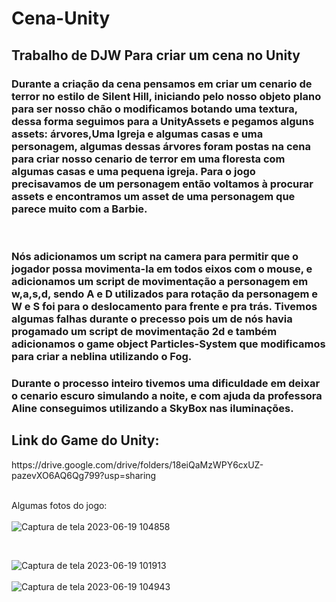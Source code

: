 # Cena-Unity
<h2>Trabalho de DJW Para criar um cena no Unity</h2>

 <h3>Durante a criação da cena pensamos em criar um cenario de terror no estilo de Silent Hill, iniciando pelo nosso objeto plano para ser nosso chão o modificamos botando uma textura,
dessa forma seguimos para a UnityAssets e pegamos alguns assets: árvores,Uma Igreja e algumas casas e uma personagem, algumas dessas árvores foram postas na cena para criar nosso cenario de terror em uma floresta com algumas casas e uma pequena igreja. Para o jogo precisavamos de um personagem então voltamos à procurar assets e encontramos um asset de uma personagem que parece muito com a Barbie.</h3>
  
<br>
  
<h3> Nós adicionamos um script na camera para permitir que o jogador possa movimenta-la em todos eixos com o mouse, e adicionamos um script de movimentação a personagem em w,a,s,d, sendo A e D utilizados para rotação da personagem e W e S foi para o deslocamento para frente e pra trás. Tivemos algumas falhas durante o precesso pois um de nós havia progamado um script de movimentação 2d e também adicionamos o game object Particles-System que modificamos para criar a neblina utilizando o Fog.</h3>
<H3>
 Durante o processo inteiro tivemos uma dificuldade em deixar o cenario escuro simulando a noite, e com ajuda da professora Aline conseguimos utilizando a SkyBox nas iluminações.</H3>

 <H2>Link do Game do Unity:</H2>
https://drive.google.com/drive/folders/18eiQaMzWPY6cxUZ-pazevXO6AQ6Qg799?usp=sharing

 <br>
 <br>

 Algumas fotos do jogo: 
 <br>
 <br>
 ![Captura de tela 2023-06-19 104858](https://github.com/BryanHGRoc/Cena-Unity/assets/127855127/82f7f4ab-e486-44e1-861a-5ecefe5a398f)

 <br>
 
![Captura de tela 2023-06-19 101913](https://github.com/BryanHGRoc/Cena-Unity/assets/127855127/b1b7b053-d581-4ab4-ba51-6785edfaf69e)
<br>
<br>
![Captura de tela 2023-06-19 104943](https://github.com/BryanHGRoc/Cena-Unity/assets/127855127/1e479bef-cd1d-4d1e-8f10-b72a2cdca743)
<br>


